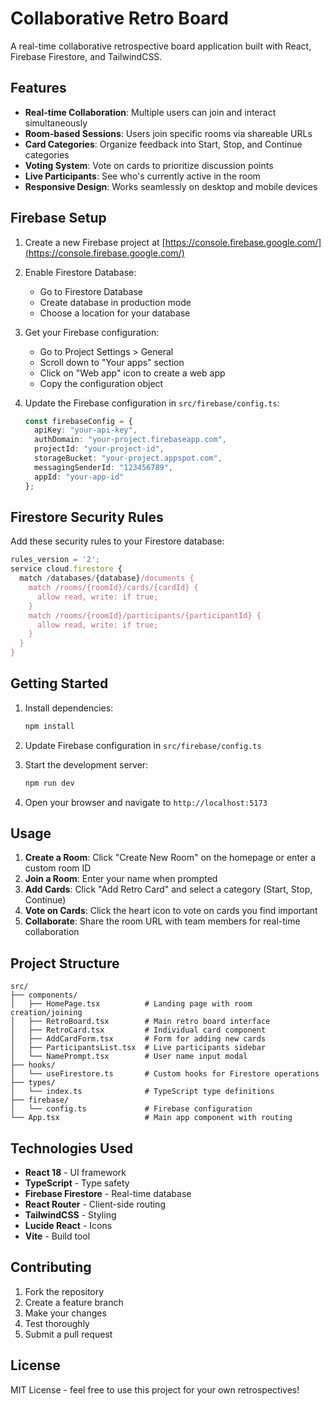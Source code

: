 # Collaborative Retro Board

A real-time collaborative retrospective board application built with React, Firebase Firestore, and TailwindCSS.

## Features

- **Real-time Collaboration**: Multiple users can join and interact simultaneously
- **Room-based Sessions**: Users join specific rooms via shareable URLs
- **Card Categories**: Organize feedback into Start, Stop, and Continue categories
- **Voting System**: Vote on cards to prioritize discussion points
- **Live Participants**: See who's currently active in the room
- **Responsive Design**: Works seamlessly on desktop and mobile devices

## Firebase Setup

1. Create a new Firebase project at [https://console.firebase.google.com/](https://console.firebase.google.com/)

2. Enable Firestore Database:
   - Go to Firestore Database
   - Create database in production mode
   - Choose a location for your database

3. Get your Firebase configuration:
   - Go to Project Settings > General
   - Scroll down to "Your apps" section
   - Click on "Web app" icon to create a web app
   - Copy the configuration object

4. Update the Firebase configuration in `src/firebase/config.ts`:
   ```typescript
   const firebaseConfig = {
     apiKey: "your-api-key",
     authDomain: "your-project.firebaseapp.com",
     projectId: "your-project-id",
     storageBucket: "your-project.appspot.com",
     messagingSenderId: "123456789",
     appId: "your-app-id"
   };
   ```

## Firestore Security Rules

Add these security rules to your Firestore database:

```javascript
rules_version = '2';
service cloud.firestore {
  match /databases/{database}/documents {
    match /rooms/{roomId}/cards/{cardId} {
      allow read, write: if true;
    }
    match /rooms/{roomId}/participants/{participantId} {
      allow read, write: if true;
    }
  }
}
```

## Getting Started

1. Install dependencies:
   ```bash
   npm install
   ```

2. Update Firebase configuration in `src/firebase/config.ts`

3. Start the development server:
   ```bash
   npm run dev
   ```

4. Open your browser and navigate to `http://localhost:5173`

## Usage

1. **Create a Room**: Click "Create New Room" on the homepage or enter a custom room ID
2. **Join a Room**: Enter your name when prompted
3. **Add Cards**: Click "Add Retro Card" and select a category (Start, Stop, Continue)
4. **Vote on Cards**: Click the heart icon to vote on cards you find important
5. **Collaborate**: Share the room URL with team members for real-time collaboration

## Project Structure

```
src/
├── components/
│   ├── HomePage.tsx          # Landing page with room creation/joining
│   ├── RetroBoard.tsx        # Main retro board interface
│   ├── RetroCard.tsx         # Individual card component
│   ├── AddCardForm.tsx       # Form for adding new cards
│   ├── ParticipantsList.tsx  # Live participants sidebar
│   └── NamePrompt.tsx        # User name input modal
├── hooks/
│   └── useFirestore.ts       # Custom hooks for Firestore operations
├── types/
│   └── index.ts              # TypeScript type definitions
├── firebase/
│   └── config.ts             # Firebase configuration
└── App.tsx                   # Main app component with routing
```

## Technologies Used

- **React 18** - UI framework
- **TypeScript** - Type safety
- **Firebase Firestore** - Real-time database
- **React Router** - Client-side routing
- **TailwindCSS** - Styling
- **Lucide React** - Icons
- **Vite** - Build tool

## Contributing

1. Fork the repository
2. Create a feature branch
3. Make your changes
4. Test thoroughly
5. Submit a pull request

## License

MIT License - feel free to use this project for your own retrospectives!